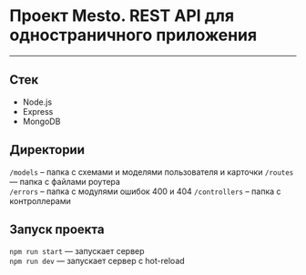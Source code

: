 # Проект Mesto. REST API для одностраничного приложения

---

## Стек

- Node.js
- Express
- MongoDB

## Директории

`/models` – папка с схемами и моделями пользователя и карточки
`/routes` — папка с файлами роутера  
`/errors` – папка с модулями ошибок 400 и 404
`/controllers` – папка с контроллерами

## Запуск проекта

`npm run start` — запускает сервер  
`npm run dev` — запускает сервер с hot-reload
